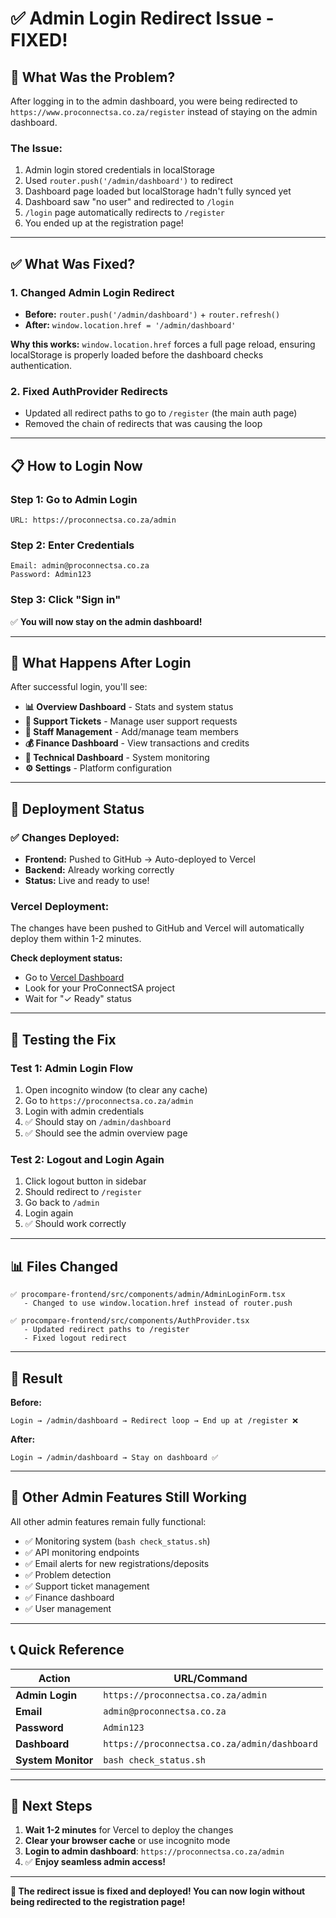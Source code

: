 # ✅ Admin Login Redirect Issue - FIXED!

## 🔧 What Was the Problem?

After logging in to the admin dashboard, you were being redirected to `https://www.proconnectsa.co.za/register` instead of staying on the admin dashboard.

### The Issue:
1. Admin login stored credentials in localStorage
2. Used `router.push('/admin/dashboard')` to redirect
3. Dashboard page loaded but localStorage hadn't fully synced yet
4. Dashboard saw "no user" and redirected to `/login`
5. `/login` page automatically redirects to `/register`
6. You ended up at the registration page!

---

## ✅ What Was Fixed?

### 1. **Changed Admin Login Redirect**
- **Before:** `router.push('/admin/dashboard')` + `router.refresh()`
- **After:** `window.location.href = '/admin/dashboard'`

**Why this works:** `window.location.href` forces a full page reload, ensuring localStorage is properly loaded before the dashboard checks authentication.

### 2. **Fixed AuthProvider Redirects**
- Updated all redirect paths to go to `/register` (the main auth page)
- Removed the chain of redirects that was causing the loop

---

## 📋 How to Login Now

### Step 1: Go to Admin Login
```
URL: https://proconnectsa.co.za/admin
```

### Step 2: Enter Credentials
```
Email: admin@proconnectsa.co.za
Password: Admin123
```

### Step 3: Click "Sign in"
✅ **You will now stay on the admin dashboard!**

---

## 🎯 What Happens After Login

After successful login, you'll see:

- **📊 Overview Dashboard** - Stats and system status
- **💬 Support Tickets** - Manage user support requests
- **👥 Staff Management** - Add/manage team members
- **💰 Finance Dashboard** - View transactions and credits
- **🔧 Technical Dashboard** - System monitoring
- **⚙️ Settings** - Platform configuration

---

## 🔄 Deployment Status

### ✅ Changes Deployed:
- **Frontend:** Pushed to GitHub → Auto-deployed to Vercel
- **Backend:** Already working correctly
- **Status:** Live and ready to use!

### Vercel Deployment:
The changes have been pushed to GitHub and Vercel will automatically deploy them within 1-2 minutes. 

**Check deployment status:**
- Go to [Vercel Dashboard](https://vercel.com)
- Look for your ProConnectSA project
- Wait for "✓ Ready" status

---

## 🧪 Testing the Fix

### Test 1: Admin Login Flow
1. Open incognito window (to clear any cache)
2. Go to `https://proconnectsa.co.za/admin`
3. Login with admin credentials
4. ✅ Should stay on `/admin/dashboard`
5. ✅ Should see the admin overview page

### Test 2: Logout and Login Again
1. Click logout button in sidebar
2. Should redirect to `/register`
3. Go back to `/admin`
4. Login again
5. ✅ Should work correctly

---

## 📊 Files Changed

```
✅ procompare-frontend/src/components/admin/AdminLoginForm.tsx
   - Changed to use window.location.href instead of router.push

✅ procompare-frontend/src/components/AuthProvider.tsx
   - Updated redirect paths to /register
   - Fixed logout redirect
```

---

## 🎉 Result

**Before:**
```
Login → /admin/dashboard → Redirect loop → End up at /register ❌
```

**After:**
```
Login → /admin/dashboard → Stay on dashboard ✅
```

---

## 🔐 Other Admin Features Still Working

All other admin features remain fully functional:

- ✅ Monitoring system (`bash check_status.sh`)
- ✅ API monitoring endpoints
- ✅ Email alerts for new registrations/deposits
- ✅ Problem detection
- ✅ Support ticket management
- ✅ Finance dashboard
- ✅ User management

---

## 📞 Quick Reference

| Action | URL/Command |
|--------|------------|
| **Admin Login** | `https://proconnectsa.co.za/admin` |
| **Email** | `admin@proconnectsa.co.za` |
| **Password** | `Admin123` |
| **Dashboard** | `https://proconnectsa.co.za/admin/dashboard` |
| **System Monitor** | `bash check_status.sh` |

---

## 🚀 Next Steps

1. **Wait 1-2 minutes** for Vercel to deploy the changes
2. **Clear your browser cache** or use incognito mode
3. **Login to admin dashboard**: `https://proconnectsa.co.za/admin`
4. ✅ **Enjoy seamless admin access!**

---

**🎊 The redirect issue is fixed and deployed! You can now login without being redirected to the registration page!**

